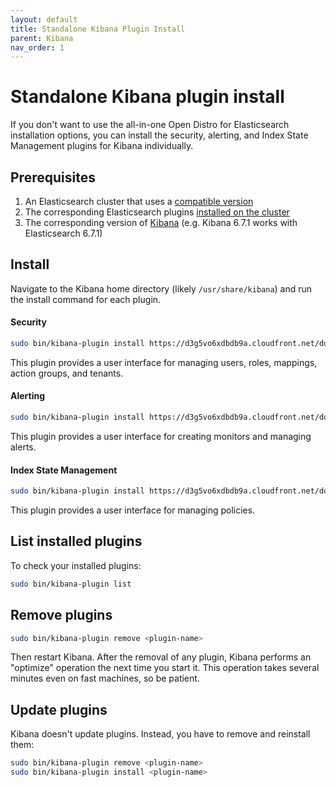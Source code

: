 ```yaml
---
layout: default
title: Standalone Kibana Plugin Install
parent: Kibana
nav_order: 1
---
```


# Standalone Kibana plugin install

If you don't want to use the all-in-one Open Distro for Elasticsearch installation options, you can install the security, alerting, and Index State Management plugins for Kibana individually.


## Prerequisites

1. An Elasticsearch cluster that uses a [compatible version](../../../version-history)
1. The corresponding Elasticsearch plugins [installed on the cluster](../../install/plugins)
1. The corresponding version of [Kibana](../) (e.g. Kibana 6.7.1 works with Elasticsearch 6.7.1)


## Install

Navigate to the Kibana home directory (likely `/usr/share/kibana`) and run the install command for each plugin.


#### Security

```bash
sudo bin/kibana-plugin install https://d3g5vo6xdbdb9a.cloudfront.net/downloads/kibana-plugins/opendistro-security/opendistro_security_kibana_plugin-1.9.0.0.zip
```

This plugin provides a user interface for managing users, roles, mappings, action groups, and tenants.


#### Alerting

```bash
sudo bin/kibana-plugin install https://d3g5vo6xdbdb9a.cloudfront.net/downloads/kibana-plugins/opendistro-alerting/opendistro-alerting-1.9.0.0.zip
```

This plugin provides a user interface for creating monitors and managing alerts.


#### Index State Management

```bash
sudo bin/kibana-plugin install https://d3g5vo6xdbdb9a.cloudfront.net/downloads/kibana-plugins/opendistro-index-management/opendistro_index_management_kibana-1.9.0.0.zip
```

This plugin provides a user interface for managing policies.


## List installed plugins

To check your installed plugins:

```bash
sudo bin/kibana-plugin list
```


## Remove plugins

```bash
sudo bin/kibana-plugin remove <plugin-name>
```

Then restart Kibana. After the removal of any plugin, Kibana performs an "optimize" operation the next time you start it. This operation takes several minutes even on fast machines, so be patient.


## Update plugins

Kibana doesn't update plugins. Instead, you have to remove and reinstall them:

```bash
sudo bin/kibana-plugin remove <plugin-name>
sudo bin/kibana-plugin install <plugin-name>
```
